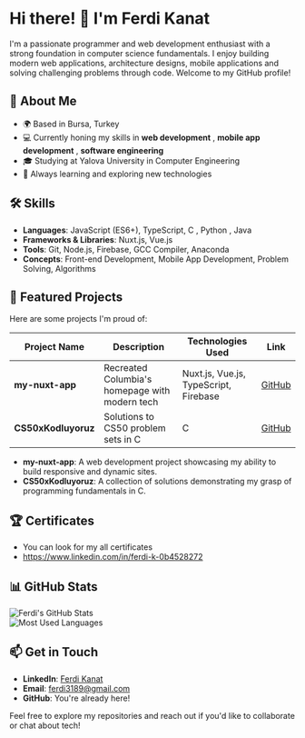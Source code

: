 # Hi there! 👋 I'm Ferdi Kanat

I'm a passionate programmer and web development enthusiast with a strong foundation in computer science fundamentals. I enjoy building modern web applications, architecture designs, mobile applications and solving challenging problems through code. Welcome to my GitHub profile!

## 🚀 About Me
- 🌍 Based in Bursa, Turkey 
- 💻 Currently honing my skills in **web development** , **mobile app development** , **software engineering**  
- 🎓 Studying at Yalova University in Computer Engineering 
- 🌱 Always learning and exploring new technologies  

## 🛠 Skills
- **Languages**: JavaScript (ES6+), TypeScript, C , Python , Java
- **Frameworks & Libraries**: Nuxt.js, Vue.js  
- **Tools**: Git, Node.js, Firebase, GCC Compiler, Anaconda  
- **Concepts**: Front-end Development, Mobile App Development, Problem Solving, Algorithms  

## 🌟 Featured Projects
Here are some projects I'm proud of:

| Project Name       | Description                                      | Technologies Used         | Link                                      |
|--------------------|--------------------------------------------------|---------------------------|-------------------------------------------|
| **my-nuxt-app**    | Recreated Columbia's homepage with modern tech   | Nuxt.js, Vue.js, TypeScript, Firebase | [GitHub](https://github.com/ferdi-kanat/my-nuxt-app) |
| **CS50xKodluyoruz**| Solutions to CS50 problem sets in C              | C                         | [GitHub](https://github.com/ferdi-kanat/CS50xKodluyoruz) |

- **my-nuxt-app**: A web development project showcasing my ability to build responsive and dynamic sites.  
- **CS50xKodluyoruz**: A collection of solutions demonstrating my grasp of programming fundamentals in C.

## 🏆 Certificates
- You can look for my all certificates
- https://www.linkedin.com/in/ferdi-k-0b4528272 

## 📊 GitHub Stats
![Ferdi's GitHub Stats](https://github-readme-stats.vercel.app/api?username=ferdi-kanat&show_icons=true&theme=radical)  
![Most Used Languages](https://github-readme-stats.vercel.app/api/top-langs/?username=ferdi-kanat&layout=compact&theme=radical)

## 📫 Get in Touch
- **LinkedIn**: [Ferdi Kanat](https://www.linkedin.com/in/ferdi-k-0b4528272)  
- **Email**: [ferdi3189@gmail.com](mailto:ferdi3189@gmail.com)
- **GitHub**: You're already here!  

Feel free to explore my repositories and reach out if you'd like to collaborate or chat about tech!
